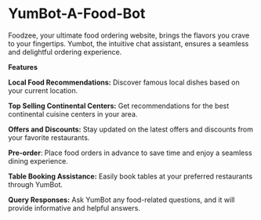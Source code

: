 # YumBot-A-Food-Bot
Foodzee, your ultimate food ordering website, brings the flavors you crave to your fingertips. Yumbot, the intuitive chat assistant, ensures a seamless and delightful ordering experience.

**Features**

**Local Food Recommendations:** Discover famous local dishes based on your current location.

**Top Selling Continental Centers:** Get recommendations for the best continental cuisine centers in your area.

**Offers and Discounts:** Stay updated on the latest offers and discounts from your favorite restaurants.

**Pre-order**: Place food orders in advance to save time and enjoy a seamless dining experience.

**Table Booking Assistance:** Easily book tables at your preferred restaurants through YumBot.

**Query Responses:** Ask YumBot any food-related questions, and it will provide informative and helpful answers.
